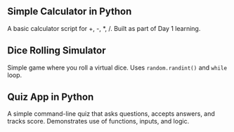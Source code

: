 ## Simple Calculator in Python
A basic calculator script for +, -, *, /. Built as part of Day 1 learning.
## Dice Rolling Simulator
Simple game where you roll a virtual dice. Uses `random.randint()` and `while` loop.
## Quiz App in Python
A simple command-line quiz that asks questions, accepts answers, and tracks score. Demonstrates use of functions, inputs, and logic.
